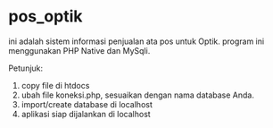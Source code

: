 # pos_optik

ini adalah sistem informasi penjualan ata pos untuk Optik. program ini menggunakan PHP Native dan MySqli.

Petunjuk:
1. copy file di htdocs
2. ubah file koneksi.php, sesuaikan dengan nama database Anda.
3. import/create database di localhost
4. aplikasi siap dijalankan di localhost




